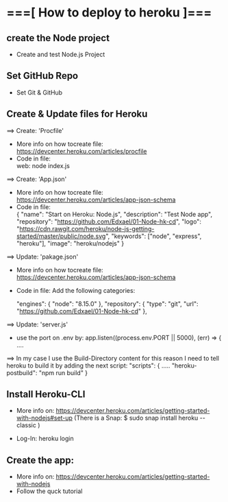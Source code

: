 

# ===[ How to deploy to heroku ]===

## create the Node project
- Create and test Node.js Project 
 

## Set GitHub Repo
- Set Git & GitHub


## Create & Update files for Heroku

  ==> Create: 'Procfile'  
  - More info on how tocreate file: https://devcenter.heroku.com/articles/procfile
  - Code in file:    
      web: node index.js

  ==> Create: 'App.json'  
  - More info on how tocreate file: https://devcenter.heroku.com/articles/app-json-schema
  - Code in file:    
      {
        "name": "Start on Heroku: Node.js",
        "description": "Test Node app",
        "repository": "https://github.com/Edxael/01-Node-hk-cd",
        "logo": "https://cdn.rawgit.com/heroku/node-js-getting-started/master/public/node.svg",
        "keywords": ["node", "express", "heroku"],
        "image": "heroku/nodejs"
      }

  ==> Update: 'pakage.json'  
  - More info on how tocreate file: https://devcenter.heroku.com/articles/app-json-schema
  - Code in file: 
      Add the following categories:

    "engines": {
      "node": "8.15.0"
    },
    "repository": {
      "type": "git",
      "url": "https://github.com/Edxael/01-Node-hk-cd"
    },

  ==> Update: 'server.js' 
  - use the port on .env by: 
      app.listen((process.env.PORT || 5000), (err) => { ....

  ==> In my case I use the Build-Directory content for this reason I need to tell heroku to build it by adding the next script:
      "scripts": {
          .....
          "heroku-postbuild": "npm run build"
      }



## Install Heroku-CLI
- More info on: https://devcenter.heroku.com/articles/getting-started-with-nodejs#set-up
    (There is a Snap:  $ sudo snap install heroku --classic )

- Log-In: heroku login 

## Create the app: 
- More info on: https://devcenter.heroku.com/articles/getting-started-with-nodejs
- Follow the quck tutorial 

